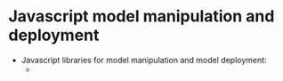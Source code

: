 # Javascript model manipulation and deployment

* Javascript libraries for model manipulation and model deployment: 
  * <StaticLink href="APIs/js-modelManipulation_webAppUtils/index.html" text="Model manipulation and deployment"/>
